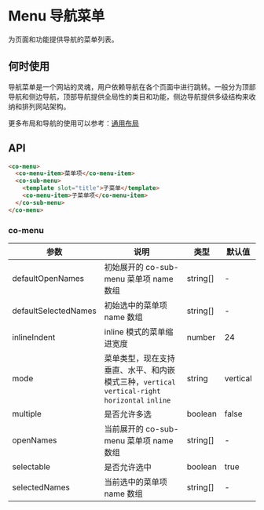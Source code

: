 # Menu 导航菜单

为页面和功能提供导航的菜单列表。

## 何时使用

导航菜单是一个网站的灵魂，用户依赖导航在各个页面中进行跳转。一般分为顶部导航和侧边导航，顶部导航提供全局性的类目和功能，侧边导航提供多级结构来收纳和排列网站架构。

更多布局和导航的使用可以参考：[通用布局](/components/layout.html)

## API

```html
<co-menu>
  <co-menu-item>菜单项</co-menu-item>
  <co-sub-menu>
    <template slot="title">子菜单</template>
    <co-menu-item>子菜单项</co-menu-item>
  </co-sub-menu>
</co-menu>
```

### co-menu

| 参数                 | 说明                                                                                            | 类型     | 默认值   |
| -------------------- | ----------------------------------------------------------------------------------------------- | -------- | -------- |
| defaultOpenNames     | 初始展开的 co-sub-menu 菜单项 name 数组                                                         | string[] | -        |
| defaultSelectedNames | 初始选中的菜单项 name 数组                                                                      | string[] | -        |
| inlineIndent         | inline 模式的菜单缩进宽度                                                                       | number   | 24       |
| mode                 | 菜单类型，现在支持垂直、水平、和内嵌模式三种，`vertical` `vertical-right` `horizontal` `inline` | string   | vertical |
| multiple             | 是否允许多选                                                                                    | boolean  | false    |
| openNames            | 当前展开的 co-sub-menu 菜单项 name 数组                                                         | string[] | -        |
| selectable           | 是否允许选中                                                                                    | boolean  | true     |
| selectedNames        | 当前选中的菜单项 name 数组                                                                      | string[] | -        |
